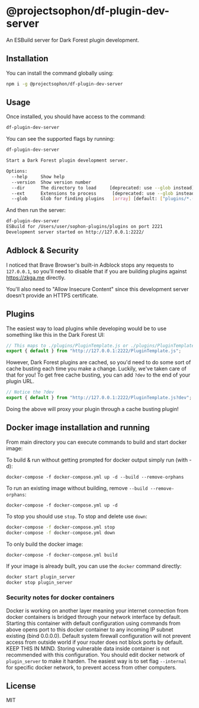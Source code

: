 # @projectsophon/df-plugin-dev-server

An ESBuild server for Dark Forest plugin development.

## Installation

You can install the command globally using:

```bash
npm i -g @projectsophon/df-plugin-dev-server
```

## Usage

Once installed, you should have access to the command:

```bash
df-plugin-dev-server
```

You can see the supported flags by running:

```bash
df-plugin-dev-server

Start a Dark Forest plugin development server.

Options:
  --help     Show help                                                 [boolean]
  --version  Show version number                                       [boolean]
  --dir      The directory to load     [deprecated: use --glob instead] [string]
  --ext      Extensions to process      [deprecated: use --glob instead] [array]
  --glob     Glob for finding plugins   [array] [default: ["plugins/*.(js|ts)"]]
```

And then run the server:

```bash
df-plugin-dev-server
ESBuild for /Users/user/sophon-plugins/plugins on port 2221
Development server started on http://127.0.0.1:2222/
```

## Adblock & Security

I noticed that Brave Browser's built-in Adblock stops any requests to `127.0.0.1`, so you'll need to disable that if you are building plugins against https://zkga.me directly.

You'll also need to "Allow Insecure Content" since this development server doesn't provide an HTTPS certificate.

## Plugins

The easiest way to load plugins while developing would be to use something like this in the Dark Forest UI:

```js
// This maps to ./plugins/PluginTemplate.js or ./plugins/PluginTemplate.ts by default
export { default } from "http://127.0.0.1:2222/PluginTemplate.js";
```

However, Dark Forest plugins are cached, so you'd need to do some sort of cache busting each time you make a change. Luckily, we've taken care of that for you! To get free cache busting, you can add `?dev` to the end of your plugin URL.

```js
// Notice the ?dev
export { default } from "http://127.0.0.1:2222/PluginTemplate.js?dev";
```

Doing the above will proxy your plugin through a cache busting plugin!

## Docker image installation and running

From main directory you can execute commands to build and start docker image:

To build & run without getting prompted for docker output simply run (with -d):

`docker-compose -f docker-compose.yml up -d --build --remove-orphans`

To run an existing image without building, remove `--build --remove-orphans`:

`docker-compose -f docker-compose.yml up -d`

To stop you should use `stop`. To stop and delete use `down`:

```bash
docker-compose -f docker-compose.yml stop
docker-compose -f docker-compose.yml down
```

To only build the docker image:

`docker-compose -f docker-compose.yml build `

If your image is already built, you can use the `docker` command directly:

```bash
docker start plugin_server
docker stop plugin_server
```

### Security notes for docker containers

Docker is working on another layer meaning your internet connection from docker containers is bridged through your network interface by default. Starting this container with default configuration using commands from above opens port to this docker container to any incoming IP subnet existing (bind 0.0.0.0). Default system firewall configuration will not prevent access from outside world if your router does not block ports by default. KEEP THIS IN MIND. Storing vulnerable data inside container is not recommended with this configuration. You should edit docker network of `plugin_server` to make it harden. The easiest way is to set flag `--internal` for specific docker network, to prevent access from other computers.

## License

MIT
